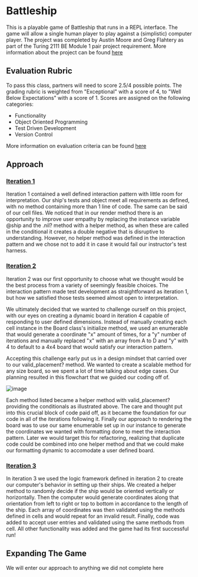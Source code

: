 # Battleship

This is a playable game of Battleship that runs in a REPL interface. The game will allow a single human player to play against a (simplistic) computer player. The project was completed by Austin Moore and Greg Flahtery as part of the Turing 2111 BE Module 1 pair project requirement. More information about the project can be found [here](https://backend.turing.edu/module1/projects/battleship/index)

## Evaluation Rubric

To pass this class, partners will need to score 2.5/4 possible points. The grading rubric is weighted from "Exceptional" with a score of 4, to "Well Below Expectations" with a score of 1. Scores are assigned on the following categories:

* Functionality
* Object Oriented Programming
* Test Driven Development
* Version Control

More information on evaluation criteria can be found [here](https://backend.turing.edu/module1/projects/battleship/rubric)

## Approach
### [Iteration 1](https://backend.turing.edu/module1/projects/battleship/iteration_1)
Iteration 1 contained a well defined interaction pattern with little room for interpretation. Our ship's tests and object meet all requirements as defined, with no method containing more than 1 line of code. The same can be said of our cell files. We noticed that in our render method there is an opportunity to improve user empathy by replacing the instance variable @ship and the .nil? method with a helper method, as when these are called in the conditional it creates a double negative that is disruptive to understanding. However, no helper method was defined in the interaction pattern and we chose not to add it in case it would fail our instructor's test harness.

### [Iteration 2](https://backend.turing.edu/module1/projects/battleship/iteration_2)
Iteration 2 was our first opportunity to choose what we thought would be the best process from a variety of seemingly feasible choices. The interaction pattern made test development as straightforward as iteration 1, but how we satisfied those tests seemed almost open to interpretation.

We ultimately decided that we wanted to challenge ourself on this project, with our eyes on creating a dynamic board in iteration 4 capable of responding to user defined dimensions. Instead of manually creating each cell instance in the Board class's initialize method, we used an enumerable that would generate a coordinate "x" amount of times, for a "y" number of iterations and manually replaced "x" with an array from A to D and "y" with 4 to default to a 4x4 board that would satisfy our interaction pattern.

Accepting this challenge early put us in a design mindset that carried over to our valid_placement? method. We wanted to create a scalable method for any size board, so we spent a lot of time talking about edge cases. Our planning resulted in this flowchart that we guided our coding off of.

![image](https://user-images.githubusercontent.com/92219945/146100093-a77b49a1-6d7d-47fc-896c-1a7de4f90097.png)

Each method listed became a helper method with valid_placement? providing the conditionals as illustrated above. The care and thought put into this crucial block of code paid off, as it became the foundation for our code in all of the iterations following it. Finally our approach to rendering the board was to use our same enumerable set up in our instance to generate the coordinates we wanted with formatting done to meet the interaction pattern. Later we would target this for refactoring, realizing that duplicate code could be combined into one helper method and that we could make our formatting dynamic to accomodate a user defined board.

### [Iteration 3](https://backend.turing.edu/module1/projects/battleship/iteration_3)
In iteration 3 we used the logic framework defined in iteration 2 to create our computer's behavior in setting up their ships. We created a helper method to randomly decide if the ship would be oriented vertically or horizontally. Then the computer would generate coordinates along that orientation from left to right or top to bottom in accordance to the length of the ship. Each array of coordinates was then validated using the methods defined in cells and would repeat for an invalid result. Finally, code was added to accept user entries and validated using the same methods from cell. All other functionality was added and the game had its first successful run!

## Expanding The Game
We will enter our approach to anything we did not complete here
